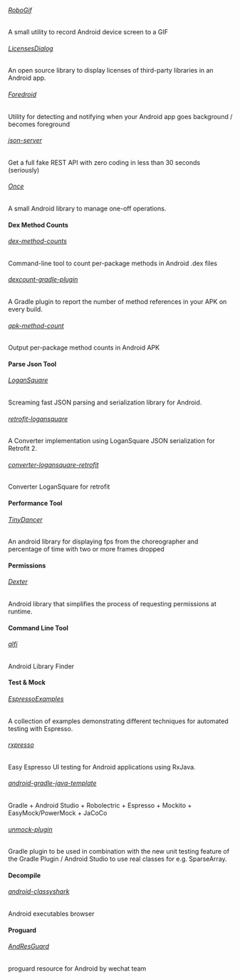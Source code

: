 ###### [RoboGif](https://github.com/izacus/RoboGif)
A small utility to record Android device screen to a GIF

###### [LicensesDialog](https://github.com/PSDev/LicensesDialog)
An open source library to display licenses of third-party libraries in an Android app.

###### [Foredroid](https://github.com/steveliles/Foredroid)
Utility for detecting and notifying when your Android app goes background / becomes foreground

###### [json-server](https://github.com/typicode/json-server)
Get a full fake REST API with zero coding in less than 30 seconds (seriously)

###### [Once](https://github.com/jonfinerty/Once)
A small Android library to manage one-off operations.


#### Dex Method Counts

###### [dex-method-counts](https://github.com/mihaip/dex-method-counts)
Command-line tool to count per-package methods in Android .dex files

###### [dexcount-gradle-plugin](https://github.com/KeepSafe/dexcount-gradle-plugin)
A Gradle plugin to report the number of method references in your APK on every build.

###### [apk-method-count](https://github.com/inloop/apk-method-count)
Output per-package method counts in Android APK


#### Parse Json Tool

###### [LoganSquare](https://github.com/bluelinelabs/LoganSquare)
Screaming fast JSON parsing and serialization library for Android.

###### [retrofit-logansquare](https://github.com/aurae/retrofit-logansquare)
A Converter implementation using LoganSquare JSON serialization for Retrofit 2.

###### [converter-logansquare-retrofit](https://github.com/yongjhih/converter-logansquare-retrofit)
Converter LoganSquare for retrofit


#### Performance Tool

###### [TinyDancer](https://github.com/brianPlummer/TinyDancer)
An android library for displaying fps from the choreographer and percentage of time with two or more frames dropped


#### Permissions

###### [Dexter](https://github.com/Karumi/Dexter)
Android library that simplifies the process of requesting permissions at runtime.


#### Command Line Tool

###### [alfi](https://github.com/cesarferreira/alfi)
Android Library Finder


#### Test & Mock

###### [EspressoExamples](https://github.com/vgrec/EspressoExamples)
A collection of examples demonstrating different techniques for automated testing with Espresso.

###### [rxpresso](https://github.com/novoda/rxpresso)
Easy Espresso UI testing for Android applications using RxJava.

###### [android-gradle-java-template](https://github.com/jaredsburrows/android-gradle-java-template)
Gradle + Android Studio + Robolectric + Espresso + Mockito + EasyMock/PowerMock + JaCoCo

###### [unmock-plugin](https://github.com/bjoernQ/unmock-plugin)
Gradle plugin to be used in combination with the new unit testing feature of the Gradle Plugin / Android Studio to use real classes for e.g. SparseArray.


#### Decompile

###### [android-classyshark](https://github.com/google/android-classyshark)
Android executables browser


#### Proguard

###### [AndResGuard](https://github.com/shwenzhang/AndResGuard)
proguard resource for Android by wechat team
